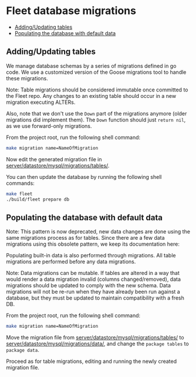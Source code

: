 # Fleet database migrations

- [Adding/Updating tables](#addingupdating-tables)
- [Populating the database with default data](#populating-the-database-with-default-data)


## Adding/Updating tables

We manage database schemas by a series of migrations defined in go code. We use a customized version of the Goose migrations tool to handle these migrations.

Note: Table migrations should be considered immutable once committed to the Fleet repo. Any changes to an existing table should occur in a new migration executing ALTERs.

Also, note that we don't use the `Down` part of the migrations anymore (older migrations did implement them). The `Down` function should just `return nil`, as we use forward-only migrations.

From the project root, run the following shell command:

``` bash
make migration name=NameOfMigration
```

Now edit the generated migration file in [server/datastore/mysql/migrations/tables/](https://github.com/fleetdm/fleet/tree/97b4d1f3fb30f7b25991412c0b40327f93cb118c/server/datastore/mysql/migrations/tables).

You can then update the database by running the following shell commands:

``` bash
make fleet
./build/fleet prepare db
```

## Populating the database with default data

Note: This pattern is now deprecated, new data changes are done using the same migrations process as for tables. Since there are a few data migrations using this obsolete pattern, we keep its documentation here:

Populating built-in data is also performed through migrations. All table migrations are performed before any data migrations.

Note: Data migrations can be mutable. If tables are altered in a way that would render a data migration invalid (columns changed/removed), data migrations should be updated to comply with the new schema. Data migrations will not be re-run when they have already been run against a database, but they must be updated to maintain compatibility with a fresh DB.

From the project root, run the following shell command:

``` bash
make migration name=NameOfMigration
```

Move the migration file from [server/datastore/mysql/migrations/tables/](https://github.com/fleetdm/fleet/tree/97b4d1f3fb30f7b25991412c0b40327f93cb118c/server/datastore/mysql/migrations/tables) to [server/datastore/mysql/migrations/data/](https://github.com/fleetdm/fleet/tree/97b4d1f3fb30f7b25991412c0b40327f93cb118c/server/datastore/mysql/migrations/data), and change the `package tables` to `package data`.

Proceed as for table migrations, editing and running the newly created migration file.

<meta name="pageOrderInSection" value="300">
<meta name="descriptions" value="Learn about creating and updating database migrations for Fleet.">
